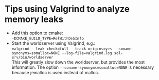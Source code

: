# Tips using Valgrind to analyze memory leaks

- Add this option to cmake:<br>
  `-DCMAKE_BUILD_TYPE=RelWithDebInfo`
- Start the worldserver using Valgrind, e.g.:<br>
  `valgrind --leak-check=full --track-origins=yes --soname-synonyms=somalloc=NONE --log-file=valgrind.log sol-srv/bin/worldserver`<br>
  This will greatly slow down the worldserver, but provides the most information. The option `--soname-synonyms=somalloc=NONE` is necessary because jemalloc is used instead of malloc.
